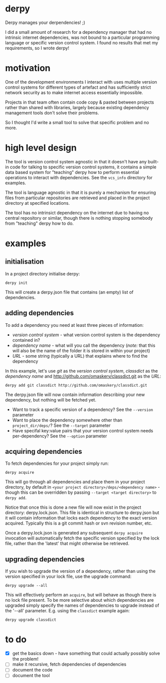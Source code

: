 # derpy

Derpy manages your derpendencies! ;)

I did a small amount of research for a dependency manager that had no
intrinsic internet dependencies, was not bound to a particular programming
language or specific version control system. I found no results that
met my requirements, so I wrote derpy!

# motivation

One of the development environments I interact with uses multiple version control systems
for different types of artefact and has sufficiently strict network security as to make
internet access essentially impossible.

Projects in that team often contain code copy & pasted between projects rather than shared
with libraries, largely because existing dependency management tools don't solve their problems.

So I thought I'd write a small tool to solve that specific problem and no more.

# high level design

The tool is version control system agnostic in that it doesn't have any built-in code for talking
to specific version control systems, it contains a simple data based system for "teaching" derpy how
to perform essential operations to interact with dependencies. See the `vcs_info` directory for examples.

The tool is language agnostic in that it is purely a mechanism for ensuring files from particular repositories
are retrieved and placed in the project directory at specified locations.

The tool has no intrinsict dependency on the internet due to having no central repository or similar,
though there is nothing stopping somebody from "teaching" derpy how to do.

# examples

## initialisation

In a project directory initialise derpy:

`derpy init`

This will create a derpy.json file that contains (an empty) list of dependencies.

## adding dependencies

To add a dependency you need at least three pieces of information:

- *version control system* - what version control system is the dependency contained in?
- *dependency name* - what will you call the dependency
  (*note:* that this will also be the name of the folder it is stored in within your project)
- *URL* - some string (typically a URL) that explains where to find the dependency

In this example, let's use _git_ as the *version control system*, _classdict_ as the *dependency name*
and http://github.com/omaskery/classdict.git as the *URL*:

`derpy add git classdict http://github.com/omaskery/classdict.git`

The derpy.json file will now contain information describing your new dependency, but nothing will be fetched yet.

- Want to track a specific version of a dependency? See the `--version` parameter
- Want to place the dependency somewhere other than `project_dir/deps/`? See the `--target` parameter
- Have specifal key:value pairs that your version control system needs per-dependency? See the `--option` parameter

## acquiring dependencies

To fetch dependencies for your project simply run:

`derpy acquire`

This will go through all dependencies and place them in your project directory, by default in
`<your project directory>/deps/<dependency name>` - though this can be overridden by passing
`--target <target directory>` to `derpy add`.

Notice that once this is done a new file will now exist in the project directory: derpy.lock.json.
This file is identical in structure to derpy.json but it will contain information that locks each
dependency to the exact version acquired. Typically this is a git commit hash or svn revision number, etc.

Once a derpy.lock.json is generated any subsequent `derpy acquire` invocation will automatically
fetch the specific version specified by the lock file, rather than the 'latest' that might otherwise
be retrieved.

## upgrading dependencies

If you wish to upgrade the version of a dependency, rather than using the version specified in your
lock file, use the upgrade command:

`derpy upgrade --all`

This will effectively perform an `acquire`, but will behave as though there is no lock file present.
To be more selective about which dependencies are upgraded simply specify the names of dependencies
to upgrade instead of the '--all' parameter. E.g. using the `classdict` example again:

`derpy upgrade classdict`

# to do

- [x] get the basics down - have something that could actually possibly solve the problem!
- [ ] make it recursive, fetch dependencies of dependencies
- [ ] document the code
- [ ] document the tool
